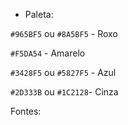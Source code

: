* Paleta:

`#965BF5` ou `#8A5BF5` - Roxo

`#F5DA54` - Amarelo

`#3428F5` ou `#5827F5` - Azul

`#2D333B` ou `#1C2128`- Cinza

Fontes:

